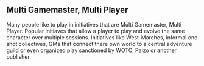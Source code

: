## Multi Gamemaster, Multi Player ##

Many people like to play in initiatives that are Multi Gamemaster, Multi Player. Popular initiaves that allow  a player to play and evolve the same character over multiple sessions. Initiatives like West-Marches, informal one shot collectives, GMs that connect there own world to a central adventure guild or even organized play sanctioned by WOTC, Paizo or another publisher.
